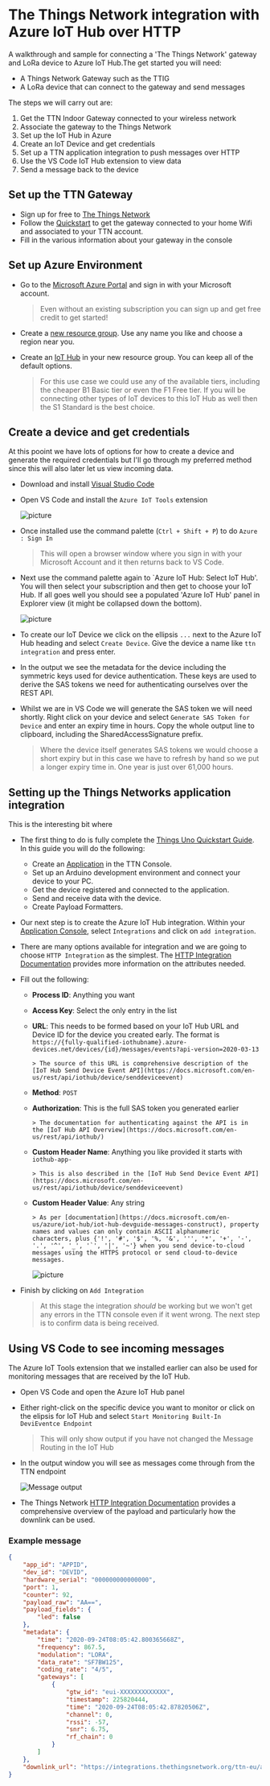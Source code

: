 # The Things Network integration with Azure IoT Hub over HTTP

A walkthrough and sample for connecting a 'The Things Network' gateway and LoRa device to Azure IoT Hub.The get started you will need:

* A Things Network Gateway such as the TTIG
* A LoRa device that can connect to the gateway and send messages

The steps we will carry out are:

1. Get the TTN Indoor Gateway connected to your wireless network
2. Associate the gateway to the Things Network
3. Set up the IoT Hub in Azure
4. Create an IoT Device and get credentials
5. Set up a TTN application integration to push messages over HTTP
6. Use the VS Code IoT Hub extension to view data
7. Send a message back to the device

## Set up the TTN Gateway

* Sign up for free to [The Things Network](https://account.thethingsnetwork.org/register)
* Follow the [Quickstart](https://www.thethingsnetwork.org/docs/gateways/thethingsindoor/) to get the gateway connected to your home Wifi and associated to your TTN account.
* Fill in the various information about your gateway in the console

## Set up Azure Environment

* Go to the [Microsoft Azure Portal](https://portal.azure.com) and sign in with your Microsoft account.

    > Even without an existing subscription you can sign up and get free credit to get started!

* Create a [new resource group](https://portal.azure.com/#create/Microsoft.ResourceGroup). Use any name you like and choose a region near you.
* Create an [IoT Hub](https://portal.azure.com/#create/Microsoft.IotHub) in your new resource group. You can keep all of the default options.
    > For this use case we could use any of the available tiers, including the cheaper B1 Basic tier or even the F1 Free tier. If you will be connecting other types of IoT devices to this IoT Hub as well then the S1 Standard is the best choice.

## Create a device and get credentials

At this pooint we have lots of options for how to create a device and generate the required credentials but I'll go through my preferred method since this will also later let us view incoming data.

* Download and install [Visual Studio Code](https://code.visualstudio.com/Download)
* Open VS Code and install the `Azure IoT Tools` extension

    ![picture](images/install-azure-iot-tools.jpg)

* Once installed use the command palette (`Ctrl + Shift + P`) to do `Azure : Sign In`

    > This will open a browser window where you sign in with your Microsoft Account and it then returns back to VS Code.

* Next use the command palette again to `Azure IoT Hub: Select IoT Hub'. You will then select your subscription and then get to choose your IoT Hub. If all goes well you should see a populated 'Azure IoT Hub' panel in Explorer view (it might be collapsed down the bottom).

    ![picture](images/select-iot-hub.jpg)

* To create our IoT Device we click on the ellipsis `...` next to the Azure IoT Hub heading and select `Create Device`. Give the device a name like `ttn integration` and press enter.

* In the output we see the metadata for the device including the symmetric keys used for device authentication. These keys are used to derive the SAS tokens we need for authenticating ourselves over the REST API.

* Whilst we are in VS Code we will generate the SAS token we will need shortly. Right click on your device and select `Generate SAS Token for Device` and enter an expiry time in hours. Copy the whole output line to clipboard, including the SharedAccessSignature prefix.

    > Where the device itself generates SAS tokens we would choose a short expiry but in this case we have to refresh by hand so we put a longer expiry time in. One year is just over 61,000 hours.

## Setting up the Things Networks application integration

This is the interesting bit where 

* The first thing to do is fully complete the [Things Uno Quickstart Guide](https://www.thethingsnetwork.org/docs/devices/uno/quick-start.html). In this guide you will do the following:
  * Create an [Application](https://console.thethingsnetwork.org/applications) in the TTN Console.
  * Set up an Arduino development environment and connect your device to your PC.
  * Get the device registered and connected to the application.
  * Send and receive data with the device.
  * Create Payload Formatters.
* Our next step is to create the Azure IoT Hub integration. Within your [Application Console](https://console.thethingsnetwork.org/applications), select `Integrations` and click on `add integration`.
* There are many options available for integration and we are going to choose `HTTP Integration` as the simplest. The [HTTP Integration Documentation](https://www.thethingsnetwork.org/docs/applications/http/) provides more information on the attributes needed.
* Fill out the following:
  * **Process ID**: Anything you want
  * **Access Key**: Select the only entry in the list
  * **URL**: This needs to be formed based on your IoT Hub URL and Device ID for the device you created early. The format is `https://{fully-qualified-iothubname}.azure-devices.net/devices/{id}/messages/events?api-version=2020-03-13`

        > The source of this URL is comprehensive description of the [IoT Hub Send Device Event API](https://docs.microsoft.com/en-us/rest/api/iothub/device/senddeviceevent) 

  * **Method**: `POST`
  * **Authorization**: This is the full SAS token you generated earlier   

        > The documentation for authenticating against the API is in the [IoT Hub API Overview](https://docs.microsoft.com/en-us/rest/api/iothub/)

  * **Custom Header Name**: Anything you like provided it starts with `iothub-app-`

        > This is also described in the [IoT Hub Send Device Event API](https://docs.microsoft.com/en-us/rest/api/iothub/device/senddeviceevent)

  * **Custom Header Value**: Any string

        > As per [documentation](https://docs.microsoft.com/en-us/azure/iot-hub/iot-hub-devguide-messages-construct), property names and values can only contain ASCII alphanumeric characters, plus {'!', '#', '$', '%, '&', ''', '*', '+', '-', '.', '^', '_', '`', '|', '~'} when you send device-to-cloud messages using the HTTPS protocol or send cloud-to-device messages.

    ![picture](images/iothub-integration-small.jpg)

* Finish by clicking on `Add Integration`
  > At this stage the integration *should* be working but we won't get any errors in the TTN console even if it went wrong. The next step is to confirm data is being received.

## Using VS Code to see incoming messages

The Azure IoT Tools extension that we installed earlier can also be used for monitoring messages that are received by the IoT Hub.

* Open VS Code and open the Azure IoT Hub panel
* Either right-click on the specific device you want to monitor or click on the elipsis for IoT Hub and select `Start Monitoring Built-In DeviEventce Endpoint`
    > This will only show output if you have not changed the Message Routing in the IoT Hub

* In the output window you will see as messages come through from the TTN endpoint

    ![Message output](images\vscode-monitoring.jpg)

* The Things Network [HTTP Integration Documentation](https://www.thethingsnetwork.org/docs/applications/http/) provides a comprehensive overview of the payload and particularly how the downlink can be used.

### Example message

```json
{
    "app_id": "APPID",
    "dev_id": "DEVID",
    "hardware_serial": "000000000000000",
    "port": 1,
    "counter": 92,
    "payload_raw": "AA==",
    "payload_fields": {
        "led": false
    },
    "metadata": {
        "time": "2020-09-24T08:05:42.800365668Z",
        "frequency": 867.5,
        "modulation": "LORA",
        "data_rate": "SF7BW125",
        "coding_rate": "4/5",
        "gateways": [
            {
                "gtw_id": "eui-XXXXXXXXXXXXX",
                "timestamp": 225820444,
                "time": "2020-09-24T08:05:42.87820506Z",
                "channel": 0,
                "rssi": -57,
                "snr": 6.75,
                "rf_chain": 0
            }
        ]
    },
    "downlink_url": "https://integrations.thethingsnetwork.org/ttn-eu/api/v2/down/APPID/INTEGRATIONID?key=TOKEN"
}
```
